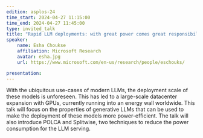 ```yaml
---
edition: asplos-24
time_start: 2024-04-27 11:15:00
time_end: 2024-04-27 11:45:00
type: invited_talk
title: "Rapid LLM deployments: with great power comes great responsibility"
speaker:
    name: Esha Choukse
    affiliation: Microsoft Research
    avatar: esha.jpg 
    url: https://www.microsoft.com/en-us/research/people/eschouks/

presentation: 
---
```

With the ubiquitous use-cases of modern LLMs, the deployment scale of these models is unforeseen. This has led to a large-scale datacenter expansion with GPUs, currently running into an energy wall worldwide. This talk will focus on the properties of generative LLMs that can be used to make the deployment of these models more power-efficient. The talk will also introduce POLCA and Splitwise, two techniques to reduce the power consumption for the LLM serving.
